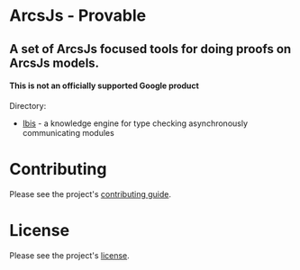 # ArcsJs - Provable
## A set of ArcsJs focused tools for doing proofs on ArcsJs models.

#### This is not an officially supported Google product

Directory:
- [Ibis](./ibis/README.md) - a knowledge engine for type checking asynchronously communicating modules

# Contributing

Please see the project's [contributing guide](./contributing.md).

# License

Please see the project's [license](./LICENSE).
